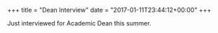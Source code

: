 +++
title = "Dean Interview"
date = "2017-01-11T23:44:12+00:00"
+++

Just interviewed for Academic Dean this summer.
			